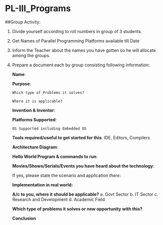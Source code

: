 # PL-III_Programs

##Group Activity:
    
1.  Divide yourself according to roll numbers in group of 3 students.

2.  Get Names of Parallel Programming Platforms available till Date

3. Inform the Teacher about the names you have gotten so he will allocate among the groups.

3.  Prepare a document each by group consisting following information: 

    **Name**:

    **Purpose**:

        Which type of Problems it solves?

        Where it is applicable?

    **Invention & Inventor**:

    **Platforms Supported**:

        OS Supported including Embedded OS
  
    **Tools required/useful to get started for this**:
        IDE, Editors, Compilers
  
    **Architecture Diagram**:
  
    **Hello World Program & commands to run**:

    **Movies/Shows/Serials/Events you have heard about the technology**:

      If yes, please state the scenario and application *there*:

    **Implementation in real world:**

    **A/c to you, where it should be applicable?**
          a. Govt Sector
          b. IT Sector
          c. Research and Development
          d. Academic Field

    **Which type of problems it solves or new opportunity with this?**

    **Conclusion**
